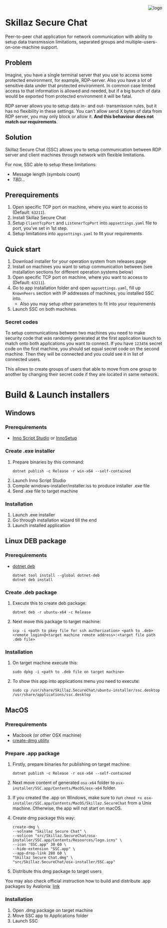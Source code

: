 <img src="logo.ico" alt="logo" align="right"/>

# Skillaz Secure Chat

Peer-to-peer chat application for network communication with ability to setup data transmission limitations, separated groups and multiple-users-on-one-machine support.

## Problem
Imagine, you have a single terminal server that you use to access some protected environment, for example, RDP-server. 
Also you have a lot of sensitive data under that protected environment. In common case limited access to that information is allowed and needed,
but if a big bunch of data would be exported from protected environment it will be fatal.

RDP server allows you to setup data in- and out- transmission rules, but it has no flexibility in these settings. 
You can't allow send X bytes of data from RDP server, you may only block or allow it. **And this behaviour does not match our requirements**.

## Solution
Skillaz Secure Chat (SSC) allows you to setup communication between RDP server and client machines through network with flexible limitations.

For now, SSC able to setup these limitations:
- Message length (symbols count)
- *TBD...*

## Prerequirements

1. Open specific TCP port on machine, where you want to access to (Default: `63211`).
2. Install Skillaz Secure Chat
3. Setup `ClientTcpPort` and `ListenerTcpPort` into `appsettings.yaml` file to port, you've set in 1st step.
4. Setup limitations into `appsettings.yaml` to fit your requirements

## Quick start

1. Download installer for your operation system from releases page
2. Install on machines you want to setup communication between (see installation sections for different operation systems below)
3. Open specific TCP port on machine, where you want to access to (Default: `63211`).
4. Go to app installation folder and open `appsettings.yaml`, fill up `KnownPeers` section with IP addresses of machines, you installed SSC into.
   - Also you may setup other parameters to fit into your requirements
5. Launch SSC on both machines.

### Secret codes
To setup communications between two machines you need to make security code that was randomly generated at the first application launch to match onto both applications you want to connect.
If you have `123456` secret code on the first machine, you should set equal secret code on the second machine. Then they will be connected and you could see it in list of connected users.

This allows to create groups of users that able to move from one group to another by changing their secret code if they are located in same network.

# Build & Launch installers

## Windows

### Prerequirements
- [Inno Script Studio](https://www.kymoto.org/products/inno-script-studio) or [InnoSetup](https://jrsoftware.org/isinfo.php)

### Create .exe installer
1. Prepare binaries by this command:
    ```shell
    dotnet publish -c Release -r win-x64 --self-contained
    ```
2. Launch Inno Script Studio
3. Compile windows-installer/installer.iss to produce installer .exe file
4. Send .exe file to target machine

### Installation
1. Launch .exe installer
2. Go through installation wizard till the end
3. Launch installed application

## Linux DEB package
### Prerequirements
- [dotnet deb](https://github.com/quamotion/dotnet-packaging)
    ```shell
    dotnet tool install --global dotnet-deb
    dotnet deb install
    ```

### Create .deb package
1. Execute this to create deb package:
    ```shell
    dotnet deb -r ubuntu-x64 -c Release
    ```

2. Next move this package to target machine:
    ```shell
    scp -i <path to pkey file for ssh authorization> <path to .deb> <remote login>@<target machine remote address>:<target file path .deb file>
    ```

### Installation
1. On target machine execute this:
    ```shell
    sudo dpkg -i <path to .deb file on target machine>
    ```

2. To show this app into applications menu you need to execute:
    ```shell
    sudo cp /usr/share/Skillaz.SecureChat/ubuntu-installer/ssc.desktop /usr/share/applications/ssc.desktop
    ```

## MacOS

### Prerequirements

- Macbook (or other OSX machine)
- [create-dmg utility](https://github.com/create-dmg/create-dmg)

### Prepare .app package

1. Firstly, prepare binaries for publishing on target machine:
    ```shell
    dotnet publish -c Release -r osx-x64 --self-contained
    ```

2. Next move content of generated `osx-x64` folder to `osx-installer/SSC.app/Contents/MacOS/osx-x64` folder.
3. If you created the .app on Windows, make sure to run `chmod +x osx-installer/SSC.app/Contents/MacOS/Skillaz.SecureChat` from a Unix machine. Otherwise, the app will not start on macOS.
4. Create dmg package this way:
   ```shell
   create-dmg \
   --volname "Skillaz Secure Chat" \
   --volicon "src/Skillaz.SecureChat/osx-installer/SSC.app/Contents/Resources/logo.icns" \
   --icon "SSC.app" 30 60 \
   --hide-extension "SSC.app" \
   --app-drop-link 280 60 \
   "Skillaz Secure Chat.dmg" \
   "src/Skillaz.SecureChat/osx-installer/SSC.app"
   ```
5. Distribute this dmg package to target users

You may also check official instruction how to build and distribute .app packages by Avalonia:
[link](https://docs.avaloniaui.net/docs/distribution-publishing/macos)

### Installation
1. Open .dmg package on target machine
2. Move SSC app to Applications folder
3. Launch SSC
